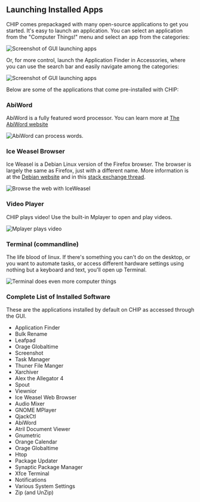 ## Launching Installed Apps
CHIP comes prepackaged with many open-source applications to get you started. It's easy to launch an application. 
You can select an application from the "Computer Things!" menu and select an app from the categories:

![Screenshot of GUI launching apps](images/screen_appfinder01.jpg)

Or, for more control, launch the Application Finder in Accessories, where you can use the search bar and easily navigate among the categories:

![Screenshot of GUI launching apps](images/screen_appfinder02.jpg)

Below are some of the applications that come pre-installed with CHIP:

### AbiWord
AbiWord is a fully featured word processor. You can learn more at [The AbiWord website](http://www.abiword.org)

![AbiWord can process words.](images/appscreen_abiword.jpg)

### Ice Weasel Browser
Ice Weasel is a Debian Linux version of the Firefox browser. The browser is largely the same as Firefox, just with a different name. More information is at the [Debian website](https://wiki.debian.org/Iceweasel) and in this [stack exchange thread](http://unix.stackexchange.com/questions/44215/is-there-any-advantage-of-using-iceweasel-and-firefox).

![Browse the web with IceWeasel](images/appscreen_webbrowser.jpg)

### Video Player
CHIP plays video! Use the built-in Mplayer to open and play videos.

![Mplayer plays video](images/appscreen_videoplayer.jpg)

### Terminal (commandline)
The life blood of linux. If there's something you can't do on the desktop, or you want to automate tasks, or access different hardware settings using nothing but a keyboard and text, you'll open up Terminal.

![Terminal does even more computer things](images/appscreen_terminal.jpg)

### Complete List of Installed Software
These are the applications installed by default on CHIP as accessed through the GUI.

  * Application Finder
  * Bulk Rename
  * Leafpad
  * Orage Globaltime
  * Screenshot
  * Task Manager
  * Thuner File Manger
  * Xarchiver
  * Alex the Allegator 4
  * Spout
  * Viewnior
  * Ice Weasel Web Browser
  * Audio Mixer
  * GNOME MPlayer
  * QjackCtl
  * AbiWord
  * Atril Document Viewer
  * Gnumetric
  * Orange Calendar
  * Orage Globaltime
  * Htop
  * Package Updater
  * Synaptic Package Manager
  * Xfce Terminal
  * Notifications
  * Various System Settings
  * Zip (and UnZip)

